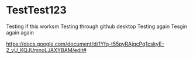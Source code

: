 # TestTest123

Testing if this worksm
Testing through github desktop
Testing again
Tesgin again again

https://docs.google.com/document/d/1Yfq-t55pyRAjqcPq1cskyE-2_vU_KQJUmnoLJAXYBAM/edit#